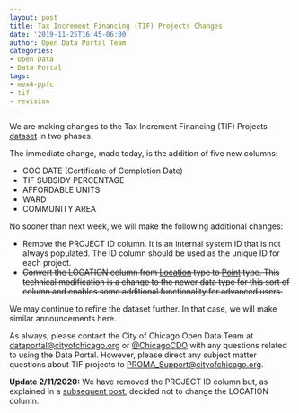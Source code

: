 ```yaml
---
layout: post
title: Tax Increment Financing (TIF) Projects Changes
date: '2019-11-25T16:45-06:00'
author: Open Data Portal Team
categories:
- Open Data
- Data Portal
tags:
- mex4-ppfc
- tif
- revision
---
```

We are making changes to the Tax Increment Financing (TIF) Projects [dataset](https://data.cityofchicago.org/d/mex4-ppfc) in two phases.

The immediate change, made today, is the addition of five new columns:

*  COC DATE (Certificate of Completion Date)
*  TIF SUBSIDY PERCENTAGE
*  AFFORDABLE UNITS
*  WARD
*  COMMUNITY AREA

No sooner than next week, we will make the following additional changes:

*  Remove the PROJECT ID column. It is an internal system ID that is not always populated. The ID column should be used as the unique ID for each project.
*  ~~Convert the LOCATION column from [Location](https://dev.socrata.com/docs/datatypes/location.html) type to [Point](https://dev.socrata.com/docs/datatypes/point.html) type. This technical modification is a change to the newer data type for this sort of column and enables some additional functionality for advanced users.~~

We may continue to refine the dataset further. In that case, we will make similar announcements here.

As always, please contact the City of Chicago Open Data Team at [dataportal@cityofchicago.org](mailto:dataportal@cityofchicago.org) or [@ChicagoCDO](https://twitter.com/ChicagoCDO) with any questions related to using the Data Portal. However, please direct any subject matter questions about TIF projects to [PROMA_Support@cityofchicago.org](mailto:PROMA_Support@cityofchicago.org).

**Update 2/11/2020:** We have removed the PROJECT ID column but, as explained in a [subsequent post](http://dev.cityofchicago.org/open%20data/data%20portal/2020/02/11/financial-incentives-datasets-released.html), decided not to change the LOCATION column.
